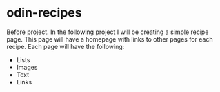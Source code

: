 # odin-recipes
Before project.
In the following project I will be creating a simple recipe page. This page will have a homepage with links to other pages for each recipe.
Each page will have the following:
- Lists
- Images
- Text
- Links
